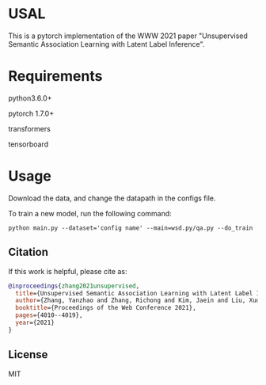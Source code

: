 # USAL
This is a pytorch implementation of the WWW 2021 paper "Unsupervised Semantic Association Learning with Latent Label Inference". 

# Requirements
python3.6.0+

pytorch 1.7.0+

transformers

tensorboard

# Usage
Download the data, and change the datapath in the configs file.

To train a new  model, run the following command:
```
python main.py --dataset='config name' --main=wsd.py/qa.py --do_train
```

## Citation

If this work is helpful, please cite as:

```bibtex
@inproceedings{zhang2021unsupervised,
  title={Unsupervised Semantic Association Learning with Latent Label Inference},
  author={Zhang, Yanzhao and Zhang, Richong and Kim, Jaein and Liu, Xudong and Mao, Yongyi},
  booktitle={Proceedings of the Web Conference 2021},
  pages={4010--4019},
  year={2021}
}
```


## License

MIT

